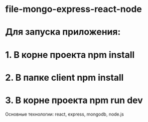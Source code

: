 # file-mongo-express-react-node
# Для запуска приложения:
# 1. В корне проекта npm install           
# 2. В папке client  npm install
# 3. В корне проекта npm run dev

Основные технологии:
react, express, mongodb, node.js
